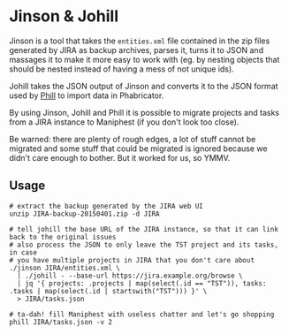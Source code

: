Jinson & Johill
===============

Jinson is a tool that takes the `entities.xml` file contained in the zip files
generated by JIRA as backup archives, parses it, turns it to JSON and massages
it to make it more easy to work with (eg. by nesting objects that should
be nested instead of having a mess of not unique ids).

Johill takes the JSON output of Jinson and converts it to the JSON format used
by [Phill](https://git.collabora.com/cgit/user/em/phabricator.git/log/?h=phill)
to import data in Phabricator.

By using Jinson, Johill and Phill it is possible to migrate projects and tasks
from a JIRA instance to Maniphest (if you don't look too close).

Be warned: there are plenty of rough edges, a lot of stuff cannot be migrated
and some stuff that could be migrated is ignored because we didn't care enough
to bother. But it worked for us, so YMMV.


Usage
-----

```
# extract the backup generated by the JIRA web UI
unzip JIRA-backup-20150401.zip -d JIRA

# tell johill the base URL of the JIRA instance, so that it can link back to the original issues
# also process the JSON to only leave the TST project and its tasks, in case
# you have multiple projects in JIRA that you don't care about
./jinson JIRA/entities.xml \
  | ./johill - --base-url https://jira.example.org/browse \
  | jq '{ projects: .projects | map(select(.id == "TST")), tasks: .tasks | map(select(.id | startswith("TST"))) }' \
  > JIRA/tasks.json

# ta-dah! fill Maniphest with useless chatter and let's go shopping
phill JIRA/tasks.json -v 2
```
